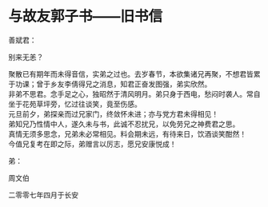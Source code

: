 # 与故友郭子书——旧书信 #

善斌君：  

别来无恙？  

聚散已有期年而未得音信，实弟之过也。去岁春节，本欲集诸兄再聚，不想君皆累于功课；曾于乡友李倩得兄之消息，知君正奋发图强，弟实欣然。  
非弟不思君。念手足之心，独昭然于清风明月。弟只身于西电，愁闷时袭人。常自坐于花苑草坪旁，忆过往谈笑，竟至伤感。  
元旦前夕，弟探亲而过兄家门，终敛怀未进；亦与党方君未得相见！  
弟知兄乃性情中人，遂久未与书，此诚不忍扰兄，以免劳兄之神费君之思。  
真情无须多思念，兄弟未必常相见。料会期未远，有待来日，饮酒谈笑酣然！  
今值兄复考在即之际，弟赠言以厉志，愿兄安康悦成！  

弟：

周文伯  

二零零七年四月于长安